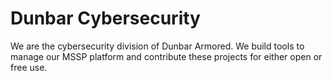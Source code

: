 # Dunbar Cybersecurity

We are the cybersecurity division of Dunbar Armored. We build tools to manage our MSSP platform and contribute these projects for either open or free use.
